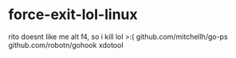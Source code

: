# force-exit-lol-linux
rito doesnt like me alt f4, so i kill lol >:(
github.com/mitchellh/go-ps
github.com/robotn/gohook
xdotool